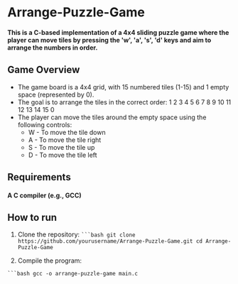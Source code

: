 # Arrange-Puzzle-Game

#### This is a C-based implementation of a 4x4 sliding puzzle game where the player can move tiles by pressing the 'w', 'a', 's', 'd' keys and aim to arrange the numbers in order.

## Game Overview
* The game board is a 4x4 grid, with 15 numbered tiles (1-15) and 1 empty space (represented by 0).
* The goal is to arrange the tiles in the correct order:
  1   2   3   4
  5   6   7   8
  9   10  11  12
  13  14  15  0
* The player can move the tiles around the empty space using the following controls:
  * W - To move the tile down
  * A - To move the tile right
  * S - To move the tile up
  * D - To move the tile left
 
## Requirements
#### A C compiler (e.g., GCC)

## How to run
1. Clone the repository:
`` ```bash
  git clone https://github.com/yourusername/Arrange-Puzzle-Game.git
  cd Arrange-Puzzle-Game
``

3. Compile the program:

`` ```bash
  gcc -o arrange-puzzle-game main.c
``
